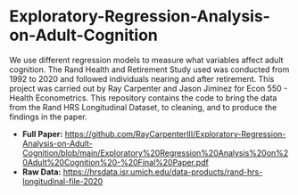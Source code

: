 # Exploratory-Regression-Analysis-on-Adult-Cognition
We use different regression models to measure what variables affect adult cognition. The Rand Health and Retirement Study used was conducted from 1992 to 2020 and followed individuals nearing and after retirement. This project was carried out by Ray Carpenter and Jason Jiminez for Econ 550 - Health Econometrics. This repository contains the code to bring the data from the Rand HRS Longitudinal Dataset, to cleaning, and to produce the findings in the paper.

- **Full Paper:** https://github.com/RayCarpenterIII/Exploratory-Regression-Analysis-on-Adult-Cognition/blob/main/Exploratory%20Regression%20Analysis%20on%20Adult%20Cognition%20-%20Final%20Paper.pdf
- **Raw Data:** https://hrsdata.isr.umich.edu/data-products/rand-hrs-longitudinal-file-2020
